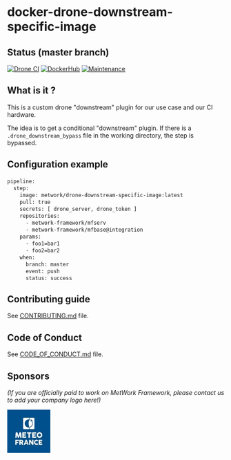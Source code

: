# docker-drone-downstream-specific-image

[//]: # (automatically generated from https://github.com/metwork-framework/resources/blob/master/cookiecutter/_%7B%7Bcookiecutter.repo%7D%7D/README.md)

## Status (master branch)
[![Drone CI](http://metwork-framework.org:8000/api/badges/metwork-framework/docker-drone-downstream-specific-image/status.svg)](http://metwork-framework.org:8000/metwork-framework/docker-drone-downstream-specific-image)
[![DockerHub](https://github.com/metwork-framework/resources/blob/master/badges/dockerhub_link.svg)](https://hub.docker.com/r/metwork/docker-drone-downstream-specific-image/)
[![Maintenance](https://github.com/metwork-framework/resources/blob/master/badges/maintained.svg)]()


## What is it ?

This is a custom drone "downstream" plugin for our use case and our CI hardware.

The idea is to get a conditional "downstream" plugin. If there is a `.drone_downstream_bypass`
file in the working directory, the step is bypassed.

## Configuration example

```
pipeline:
  step:
    image: metwork/drone-downstream-specific-image:latest
    pull: true
    secrets: [ drone_server, drone_token ]
    repositories:
      - metwork-framework/mfserv
      - metwork-framework/mfbase@integration
    params:
      - foo1=bar1
      - foo2=bar2
    when:
      branch: master
      event: push
      status: success
```




## Contributing guide

See [CONTRIBUTING.md](CONTRIBUTING.md) file.



## Code of Conduct

See [CODE_OF_CONDUCT.md](CODE_OF_CONDUCT.md) file.



## Sponsors

*(If you are officially paid to work on MetWork Framework, please contact us to add your company logo here!)*

[![logo](https://raw.githubusercontent.com/metwork-framework/resources/master/sponsors/meteofrance-small.jpeg)](http://www.meteofrance.com)
